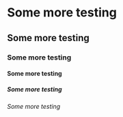 # Some more testing
## Some more testing
### Some more testing
#### Some more testing
##### Some more testing
###### Some more testing
